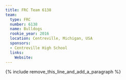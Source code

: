 ```yaml
---
title: FRC Team 6138
team:
  type: FRC
  number: 6138
  name: Bulldogs
  rookie_year: 2016
  location: Centreville, Michigan, USA
  sponsors:
  - Centreville High School
  links:
    Website:
---
```


{% include remove_this_line_and_add_a_paragraph %}